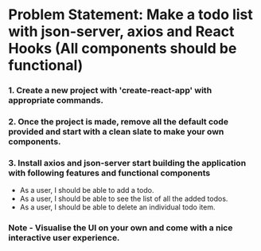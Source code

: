 # Problem Statement: Make a todo list with json-server, axios and React Hooks (All components should be functional)

### 1. Create a new project with 'create-react-app' with appropriate commands.
### 2. Once the project is made, remove all the default code provided and start with a clean slate to make your own components.
### 3. Install axios and json-server start building the application with following features and functional components
 - As a user, I should be able to add a todo.
 - As a user, I should be able to see the list of all the added todos.
 - As a user, I should be able to delete an individual todo item.

### Note - Visualise the UI on your own and come with a nice interactive user experience.
